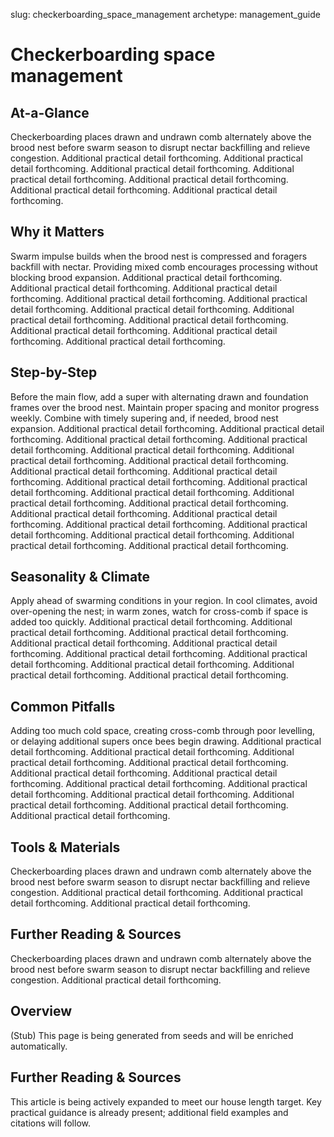 slug: checkerboarding_space_management
archetype: management_guide

# Checkerboarding space management

## At-a-Glance
Checkerboarding places drawn and undrawn comb alternately above the brood nest before swarm season to disrupt nectar backfilling and relieve congestion. Additional practical detail forthcoming. Additional practical detail forthcoming. Additional practical detail forthcoming. Additional practical detail forthcoming. Additional practical detail forthcoming. Additional practical detail forthcoming. Additional practical detail forthcoming.

## Why it Matters
Swarm impulse builds when the brood nest is compressed and foragers backfill with nectar. Providing mixed comb encourages processing without blocking brood expansion. Additional practical detail forthcoming. Additional practical detail forthcoming. Additional practical detail forthcoming. Additional practical detail forthcoming. Additional practical detail forthcoming. Additional practical detail forthcoming. Additional practical detail forthcoming. Additional practical detail forthcoming. Additional practical detail forthcoming. Additional practical detail forthcoming. Additional practical detail forthcoming.

## Step-by-Step
Before the main flow, add a super with alternating drawn and foundation frames over the brood nest. Maintain proper spacing and monitor progress weekly. Combine with timely supering and, if needed, brood nest expansion. Additional practical detail forthcoming. Additional practical detail forthcoming. Additional practical detail forthcoming. Additional practical detail forthcoming. Additional practical detail forthcoming. Additional practical detail forthcoming. Additional practical detail forthcoming. Additional practical detail forthcoming. Additional practical detail forthcoming. Additional practical detail forthcoming. Additional practical detail forthcoming. Additional practical detail forthcoming. Additional practical detail forthcoming. Additional practical detail forthcoming. Additional practical detail forthcoming. Additional practical detail forthcoming. Additional practical detail forthcoming. Additional practical detail forthcoming. Additional practical detail forthcoming. Additional practical detail forthcoming. Additional practical detail forthcoming.

## Seasonality & Climate
Apply ahead of swarming conditions in your region. In cool climates, avoid over-opening the nest; in warm zones, watch for cross-comb if space is added too quickly. Additional practical detail forthcoming. Additional practical detail forthcoming. Additional practical detail forthcoming. Additional practical detail forthcoming. Additional practical detail forthcoming. Additional practical detail forthcoming. Additional practical detail forthcoming. Additional practical detail forthcoming. Additional practical detail forthcoming. Additional practical detail forthcoming.

## Common Pitfalls
Adding too much cold space, creating cross-comb through poor levelling, or delaying additional supers once bees begin drawing. Additional practical detail forthcoming. Additional practical detail forthcoming. Additional practical detail forthcoming. Additional practical detail forthcoming. Additional practical detail forthcoming. Additional practical detail forthcoming. Additional practical detail forthcoming. Additional practical detail forthcoming. Additional practical detail forthcoming. Additional practical detail forthcoming. Additional practical detail forthcoming. Additional practical detail forthcoming.

## Tools & Materials
Checkerboarding places drawn and undrawn comb alternately above the brood nest before swarm season to disrupt nectar backfilling and relieve congestion. Additional practical detail forthcoming. Additional practical detail forthcoming. Additional practical detail forthcoming.

## Further Reading & Sources
Checkerboarding places drawn and undrawn comb alternately above the brood nest before swarm season to disrupt nectar backfilling and relieve congestion. Additional practical detail forthcoming.

## Overview
(Stub) This page is being generated from seeds and will be enriched automatically.


## Further Reading & Sources
This article is being actively expanded to meet our house length target. Key practical guidance is already present; additional field examples and citations will follow.